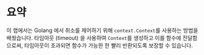 # 요약

이 랩에서는 Golang 에서 취소를 제어하기 위해 `context.Context`를 사용하는 방법을 배웠습니다. 타임아웃 (timeout) 을 사용하여 `Context`를 생성하고 이를 함수에 전달함으로써, 타임아웃이 초과되면 함수가 가능한 한 빨리 반환되도록 보장할 수 있습니다.
